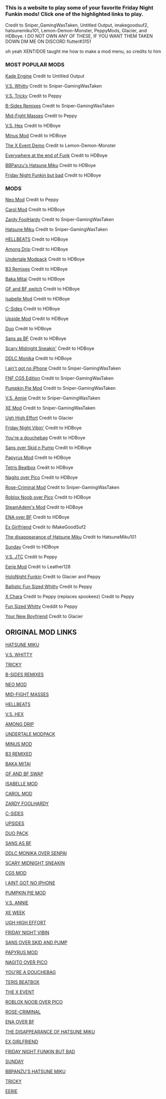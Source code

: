 ### This is a website to play some of your favorite Friday Night Funkin mods! Click one of the highlighted links to play.

Credit to Sniper_GamingWasTaken, Untitled Output, imakegoodsuf2, hatsunemiku101, Lemon-Demon-Monster, PeppyMods, Glacier, and HDBoye. I DO NOT OWN ANY OF THESE, IF YOU WANT THEM TAKEN DOWN DM ME ON DISCORD flutter#3151

oh yeah XENTIDOE taught me how to make a mod menu, so credits to him

### MOST POPULAR MODS

[Kade Engine](https://untitledoutput.itch.io/friday-night-funkin-kade-engine) Credit to Untitled Output

[V.S. Whitty](https://sniper-gamingwastaken.itch.io/friday-night-funkin-vs-whitty-full-week-optimized-kade-engine) Credit to Sniper-GamingWasTaken

[V.S. Tricky](https://elpeppywall.github.io/Mods/Tricky) Credit to Peppy

[B-Sides Remixes](https://sniper-gamingwastaken.itch.io/friday-night-funkin-b-sides-optimized-kade-engine-ver) Credit to Sniper-GamingWasTaken

[Mid-Fight Masses](https://elpeppywall.github.io/Mods/Sarvente) Credit to Peppy

[V.S. Hex](https://hdboye.github.io/FnfModAttempt/hex) Credit to HDBoye

[Minus Mod](https://hdboye.github.io/FnfModAttempt/minus) Credit to HDBoye

[The X Event Demo](https://lemon-demon-monster.itch.io/the-x-event-demo) Credit to Lemon-Demon-Monster

[Everywhere at the end of Funk](https://hdboye.github.io/FnfModAttempt2/end) Credit to HDBoye

[BBPanzu's Hatsune Miku](https://hdboye.github.io/FnfModAttempt2/bbmiku) Credit to HDBoye

[Friday Night Funkin but bad](https://hdboye.github.io/FnfModAttempt2/bad) Credit to HDBoye

### MODS

[Neo Mod](https://peppymods.itch.io/neo?secret=TNWwnRNyKy9ofksuJ9tFQ0ZMn1I) Credit to Peppy 

[Carol Mod](https://hdboye.github.io/FnfModAttempt/carol) Credit to HDBoye

[Zardy FoolHardy](https://sniper-gamingwastaken.itch.io/friday-night-funkin-vs-zardy-full-week-optimized-kade-engine) Credit to Sniper-GamingWasTaken

[Hatsune Miku](https://sniper-gamingwastaken.itch.io/friday-night-funkin-miku-mod-kade) Credit to Sniper-GamingWasTaken

[HELLBEATS](https://hdboye.github.io/FnfModAttempt/hellbeats) Credit to HDBoye

[Among Drip](https://hdboye.github.io/FnfModAttempt/drip) Credit to HDBoye

[Undertale Modpack](https://hdboye.github.io/FnfModAttempt/undertale) Credit to HDBoye

[B3 Remixes](https://hdboye.github.io/FnfModAttempt/bthree) Credit to HDBoye

[Baka Mitai](https://hdboye.github.io/FnfModAttempt/mitai) Credit to HDBoye

[GF and BF switch](https://hdboye.github.io/FnfModAttempt/switch) Credit to HDBoye

[Isabelle Mod](https://hdboye.github.io/FnfModAttempt/isabelle) Credit to HDBoye

[C-Sides](https://hdboye.github.io/FnfModAttempt/cside) Credit to HDBoye

[Upside Mod](https://hdboye.github.io/FnfModAttempt/upside) Credit to HDBoye

[Duo](https://hdboye.github.io/FnfModAttempt/duo) Credit to HDBoye

[Sans as BF](https://hdboye.github.io/FnfModAttempt/sans) Credit to HDBoye

[Scary Midnight Sneakin'](https://hdboye.github.io/FnfModAttempt/scary) Credit to HDBoye

[DDLC Monika](https://hdboye.github.io/FnfModAttempt/monika) Credit to HDBoye

[I ain't got no iPhone](https://sniper-gamingwastaken.itch.io/friday-night-funkin-but-monster-has-no-iphone) Credit to Sniper-GamingWasTaken

[FNF CG5 Edition](https://sniper-gamingwastaken.itch.io/friday-night-funkin-cg5-edition-full-week-optimized-kade-engine) Credit to Sniper-GamingWasTaken

[Pumpkin Pie Mod](https://sniper-gamingwastaken.itch.io/friday-night-funkin-pumkin-pie-custom-song) Credit to Sniper-GamingWasTaken

[V.S. Annie](https://sniper-gamingwastaken.itch.io/friday-night-funkin-annie-custom-week-optomized-kade-engine-version) Credit to Sniper-GamingWasTaken

[XE Mod](https://sniper-gamingwastaken.itch.io/friday-night-funkin-custom-week-xe-optimized) Credit to Sniper-GamingWasTaken

[Ugh High Effort](https://glacierr.itch.io/ugh) Credit to Glacier

[Friday Night Vibin'](https://hdboye.github.io/FnfModAttempt2/vibin/) Credit to HDBoye

[You're a douchebag](https://hdboye.github.io/FnfModAttempt/douchebag) Credit to HDBoye

[Sans over Skid n Pump](https://hdboye.github.io/FnfModAttempt/sansvs) Credit to HDBoye

[Papyrus Mod](https://hdboye.github.io/FnfModAttempt/papyrus) Credit to HDBoye

[Tetris Beatbox](https://hdboye.github.io/FnfModAttempt/tetris) Credit to HDBoye

[Nagito over Pico](https://hdboye.github.io/FnfModAttempt/nagito) Credit to HDBoye

[Rose-Criminal Mod](https://sniper-gamingwastaken.itch.io/friday-night-funkin-rose-criminal-port) Credit to Sniper-GamingWasTaken

[Roblox Noob over Pico](https://hdboye.github.io/FnfModAttempt/noob) Credit to HDBoye

[SteamAdem's Mod](https://hdboye.github.io/FnfModAttempt/peter) Credit to HDBoye

[ENA over BF](https://hdboye.github.io/FnfModAttempt/ena) Credit to HDBoye

[Ex Girlfriend](https://imakegoodsuf2.itch.io/ex-girlfriend-kade-engine) Credit to IMakeGoodSuf2

[The disappearance of Hatsune Miku](https://hatsunemiku101.itch.io/the-disappearance-of-hatsune-miku) Credit to HatsuneMiku101

[Sunday](https://hdboye.github.io/FnfModAttempt2/sunday) Credit to HDBoye

[V.S. JTC](https://peppymods.itch.io/vs-jtc/download/DnXpsc2HncMqapf7j_jpwxvP5yzhBXFLOAr6FE26) Credit to Peppy

[Eerie Mod](https://leather128.itch.io/fnf-eerie-mod-ss-mod) Credit to Leather128

[HoloNight Funkin](https://glacierr.itch.io/holonight) Credit to Glacier and Peppy

[Ballistic Fun Sized Whitty](https://peppymods.itch.io/whitty-ballistic-fun-sized) Credit to Peppy

[X Chara](https://elpeppywall.github.io/Mods/Xchara/) Credit to Peppy (replaces spookeez) Credit to Peppy

[Fun Sized Whitty](https://peppymods.itch.io/fun-sized-whitty?secret=kKq7DWa9gveAbf2f1zv5flRiHY) Creddit to Peppy

[Your New Boyfriend](https://glacierr.itch.io/simpbur) Credit to Glacier

## ORIGINAL MOD LINKS

[HATSUNE MIKU](https://gamebanana.com/gamefiles/17106)

[V.S. WHITTY](https://gamebanana.com/gamefiles/14457)

[TRICKY](https://gamebanana.com/gamefiles/17466)

[B-SIDES REMIXES](https://gamebanana.com/gamefiles/13686)

[NEO MOD](https://gamebanana.com/gamefiles/15172)

[MID-FIGHT MASSES](https://gamebanana.com/gamefiles/17646)

[HELLBEATS](https://gamebanana.com/gamefiles/13979)

[V.S. HEX](https://gamebanana.com/gamefiles/14942)

[AMONG DRIP](https://gamebanana.com/gamefiles/13904)

[UNDERTALE MODPACK](https://gamebanana.com/skins/184492)

[MINUS MOD](https://gamebanana.com/skins/186737)

[B3 REMIXED](https://gamebanana.com/gamefiles/13933)

[BAKA MITAI](https://gamebanana.com/gamefiles/13826)

[GF AND BF SWAP](https://gamebanana.com/skins/185192)

[ISABELLE MOD](https://gamebanana.com/skins/190056)

[CAROL MOD](https://gamebanana.com/gamefiles/15276)

[ZARDY FOOLHARDY](https://gamebanana.com/gamefiles/17880)

[C-SIDES](https://gamebanana.com/gamefiles/13928)

[UPSIDES](https://gamebanana.com/gamefiles/14943)

[DUO PACK](https://gamebanana.com/wips/53066)

[SANS AS BF](https://gamebanana.com/skins/184025)

[DDLC MONIKA OVER SENPAI](https://gamebanana.com/gamefiles/14832)

[SCARY MIDNIGHT SNEAKIN](https://gamebanana.com/gamefiles/14832)

[CG5 MOD](https://gamebanana.com/gamefiles/14966)

[I AINT GOT NO IPHONE](https://gamebanana.com/gamefiles/18796)

[PUMPKIN PIE MOD](https://gamebanana.com/gamefiles/15416)

[V.S. ANNIE](https://gamebanana.com/gamefiles/15994)

[XE WEEK](https://gamebanana.com/gamefiles/13990)

[UGH HIGH EFFORT](https://gamebanana.com/gamefiles/17077)

[FRIDAY NIGHT VIBIN](https://gamebanana.com/maps/214669)

[SANS OVER SKID AND PUMP](https://gamebanana.com/skins/184025)

[PAPYRUS MOD](https://gamebanana.com/skins/184993)

[NAGITO OVER PICO](https://gamebanana.com/skins/184963)

[YOU'RE A DOUCHEBAG](https://gamebanana.com/gamefiles/14569)

[TERIS BEATBOX](https://gamebanana.com/gamefiles/14257)

[THE X EVENT](https://gamebanana.com/gamefiles/18152)

[ROBLOX NOOB OVER PICO](https://gamebanana.com/skins/189645)

[ROSE-CRIMINAL](https://gamebanana.com/gamefiles/14837)

[ENA OVER BF](https://gamebanana.com/skins/185793)

[THE DISAPPEARANCE OF HATSUNE MIKU](https://gamebanana.com/gamefiles/14164)

[EX GIRLFRIEND](https://gamebanana.com/skins/186464)

[FRIDAY NIGHT FUNKIN BUT BAD](https://gamebanana.com/gamefiles/15933)

[SUNDAY](https://gamebanana.com/skins/184601)

[BBPANZU'S HATSUNE MIKU](https://gamebanana.com/skins/184101)

[TRICKY](https://elpeppywall.github.io/Mods/Tricky)

[EERIE](https://leather128.itch.io/fnf-eerie-mod-ss-mod)
